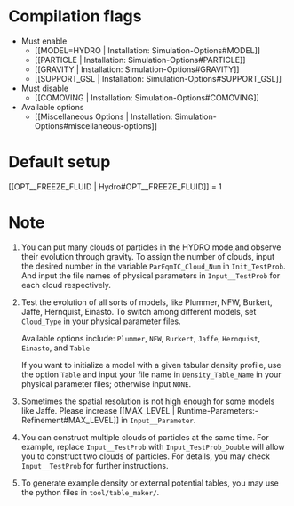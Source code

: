 # Compilation flags
- Must enable
   - [[MODEL=HYDRO | Installation: Simulation-Options#MODEL]]
   - [[PARTICLE | Installation: Simulation-Options#PARTICLE]]
   - [[GRAVITY | Installation: Simulation-Options#GRAVITY]]
   - [[SUPPORT_GSL | Installation: Simulation-Options#SUPPORT_GSL]]
- Must disable
   - [[COMOVING | Installation: Simulation-Options#COMOVING]]
- Available options
   - [[Miscellaneous Options | Installation: Simulation-Options#miscellaneous-options]]


# Default setup
[[OPT__FREEZE_FLUID | Hydro#OPT__FREEZE_FLUID]] = 1


# Note
1. You can put many clouds of particles in the HYDRO mode,and observe their evolution through gravity.
   To assign the number of clouds, input the desired number in the variable `ParEqmIC_Cloud_Num` in `Init_TestProb`.
   And input the file names of physical parameters in `Input__TestProb` for each cloud respectively.

2. Test the evolution of all sorts of models, like Plummer, NFW, Burkert, Jaffe, Hernquist, Einasto.
   To switch among different models, set `Cloud_Type` in your physical parameter files.
   
   Available options include:
   `Plummer`, `NFW`, `Burkert`, `Jaffe`, `Hernquist`, `Einasto`, and `Table`

   If you want to initialize a model with a given tabular density profile, use the option `Table` and input
   your file name in `Density_Table_Name` in your physical parameter files; otherwise input `NONE`.

4. Sometimes the spatial resolution is not high enough for some models like Jaffe.
   Please increase [[MAX_LEVEL | Runtime-Parameters:-Refinement#MAX_LEVEL]] in `Input__Parameter`.

5. You can construct multiple clouds of particles at the same time.
   For example, replace `Input__TestProb` with `Input_TestProb_Double` will allow you to construct two clouds of particles.
   For details, you may check `Input__TestProb` for further instructions.

6. To generate example density or external potential tables, you may use the python files in `tool/table_maker/`.
